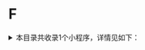 # F
<details>
<summary>
本目录共收录1个小程序，详情见如下：
</summary>

- [丰巢](https://github.com/zirawell/R-Store/tree/main/Rule/QuanX/Adblock/Applet/Wechat/F/%E4%B8%B0%E5%B7%A2)

</details>
